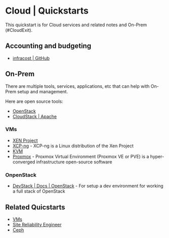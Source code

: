 # Cloud | Quickstarts
This quickstart is for Cloud services and related notes and On-Prem (#CloudExit).

## Accounting and budgeting
- [infracost | GitHub](https://github.com/jnbdz/infracost/)

## On-Prem
There are multiple tools, services, applications, etc that can help with On-Prem setup and management.

Here are open source tools: 
- [OpenStack](https://www.openstack.org/)
- [CloudStack | Apache](https://cloudstack.apache.org/)
### VMs
- [XEN Project](https://xenproject.org/)
- [XCP-ng](https://xcp-ng.org/) - XCP-ng is a Linux distribution of the Xen Project
- [KVM](https://linux-kvm.org/)
- [Proxmox](https://www.proxmox.com/) - Proxmox Virtual Environment (Proxmox VE or PVE) is a hyper-converged infrastructure open-source software


### OnpenStack
- [DevStack | Docs | OpenStack](https://docs.openstack.org/devstack/latest/) - For setup a dev environment for working a full stack of OpenStack

## Related Quicstarts
- [VMs](https://github.com/jnbdz/VMs-quickstarts)
- [Site Reliability Engineer](https://github.com/jnbdz/site-reliability-engineer-quickstarts)
- [Ceph](https://github.com/jnbdz/Ceph-quickstarts)
